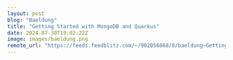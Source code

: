 ```yaml
---
layout: post
blog: "Baeldung"
title: "Getting Started with MongoDB and Quarkus"
date: 2024-07-30T19:02:22Z
image: images/baeldung.png
remote_url: "https://feeds.feedblitz.com/~/902056868/0/baeldung~Getting-Started-with-MongoDB-and-Quarkus"
---
```

